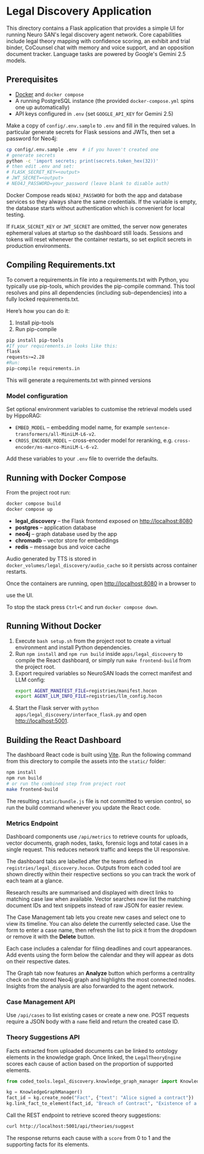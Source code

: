 # Legal Discovery Application

This directory contains a Flask application that provides a simple UI for running
Neuro SAN's legal discovery agent network. Core capabilities include legal theory
mapping with confidence scoring, an exhibit and trial binder, CoCounsel chat with
memory and voice support, and an opposition document tracker. Language tasks are
powered by Google's Gemini 2.5 models.

## Prerequisites

- [Docker](https://docs.docker.com/get-docker/) and `docker compose`
- A running PostgreSQL instance (the provided `docker-compose.yml` spins one up automatically)
- API keys configured in `.env` (set `GOOGLE_API_KEY` for Gemini 2.5)

Make a copy of `config/.env.sample` to `.env` and fill in the required values. In
particular generate secrets for Flask sessions and JWTs, then set a password for Neo4j:

```bash
cp config/.env.sample .env  # if you haven't created one
# generate secrets
python -c 'import secrets; print(secrets.token_hex(32))'
# then edit .env and set:
# FLASK_SECRET_KEY=<output>
# JWT_SECRET=<output>
# NEO4J_PASSWORD=your_password (leave blank to disable auth)
```

Docker Compose reads `NEO4J_PASSWORD` for both the app and database services so
they always share the same credentials. If the variable is empty, the database
starts without authentication which is convenient for local testing.

If `FLASK_SECRET_KEY` or `JWT_SECRET` are omitted, the server now generates
ephemeral values at startup so the dashboard still loads. Sessions and tokens
will reset whenever the container restarts, so set explicit secrets in
production environments.

## Compiling Requirements.txt

To convert a requirements.in file into a requirements.txt with Python, you typically use pip-tools, which provides the pip-compile command. This tool resolves and pins all dependencies (including sub-dependencies) into a fully locked requirements.txt.

Here’s how you can do it:

1. Install pip-tools
2. Run pip-compile

```bash
pip install pip-tools
#If your requirements.in looks like this:
flask
requests>=2.28
#Run:
pip-compile requirements.in
```
This will generate a requirements.txt with pinned versions

### Model configuration

Set optional environment variables to customise the retrieval models used by HippoRAG:

- `EMBED_MODEL` – embedding model name, for example `sentence-transformers/all-MiniLM-L6-v2`.
- `CROSS_ENCODER_MODEL` – cross-encoder model for reranking, e.g. `cross-encoder/ms-marco-MiniLM-L-6-v2`.

Add these variables to your `.env` file to override the defaults.

## Running with Docker Compose

From the project root run:

```bash
docker compose build
docker compose up
```


- **legal_discovery** – the Flask frontend exposed on <http://localhost:8080>
- **postgres** – application database
- **neo4j** – graph database used by the app
- **chromadb** – vector store for embeddings
- **redis** – message bus and voice cache

Audio generated by TTS is stored in `docker_volumes/legal_discovery/audio_cache` so
it persists across container restarts.

Once the containers are running, open <http://localhost:8080> in a browser to

use the UI.

To stop the stack press `Ctrl+C` and run `docker compose down`.

## Running Without Docker

1. Execute `bash setup.sh` from the project root to create a virtual environment and install Python dependencies.
2. Run `npm install` and `npm run build` inside `apps/legal_discovery` to compile the React dashboard, or simply run `make frontend-build` from the project root.
3. Export required variables so NeuroSAN loads the correct manifest and LLM config:
   ```bash
   export AGENT_MANIFEST_FILE=registries/manifest.hocon
   export AGENT_LLM_INFO_FILE=registries/llm_config.hocon
   ```
4. Start the Flask server with `python apps/legal_discovery/interface_flask.py` and open <http://localhost:5001>.

## Building the React Dashboard

The dashboard React code is built using [Vite](https://vitejs.dev/). Run the
following command from this directory to compile the assets into the `static/`
folder:

```bash
npm install
npm run build
# or run the combined step from project root
make frontend-build
```

The resulting `static/bundle.js` file is not committed to version control, so run
the build command whenever you update the React code.

### Metrics Endpoint

Dashboard components use `/api/metrics` to retrieve counts for uploads,
vector documents, graph nodes, tasks, forensic logs and total cases in a single request.
This reduces network traffic and keeps the UI responsive.

The dashboard tabs are labelled after the teams defined in
`registries/legal_discovery.hocon`. Outputs from each coded tool are shown
directly within their respective sections so you can track the work of each
team at a glance.

Research results are summarised and displayed with direct links to matching
case law when available. Vector searches now list the matching document IDs
and text snippets instead of raw JSON for easier review.

The Case Management tab lets you create new cases and select one to view its
timeline. You can also delete the currently selected case. Use the form to
enter a case name, then refresh the list to pick it from the dropdown or remove
it with the **Delete** button.

Each case includes a calendar for filing deadlines and court appearances.
Add events using the form below the calendar and they will appear as dots on
their respective dates.

The Graph tab now features an **Analyze** button which performs a centrality
check on the stored Neo4j graph and highlights the most connected nodes.
Insights from the analysis are also forwarded to the agent network.

### Case Management API

Use `/api/cases` to list existing cases or create a new one. POST requests require a JSON body with a `name` field and return the created case ID.

### Theory Suggestions API

Facts extracted from uploaded documents can be linked to ontology elements in the knowledge graph. Once linked, the `LegalTheoryEngine` scores each cause of action based on the proportion of supported elements.

```python
from coded_tools.legal_discovery.knowledge_graph_manager import KnowledgeGraphManager

kg = KnowledgeGraphManager()
fact_id = kg.create_node("Fact", {"text": "Alice signed a contract"})
kg.link_fact_to_element(fact_id, "Breach of Contract", "Existence of a contract")
```

Call the REST endpoint to retrieve scored theory suggestions:

```bash
curl http://localhost:5001/api/theories/suggest
```

The response returns each cause with a `score` from 0 to 1 and the supporting facts for its elements.

